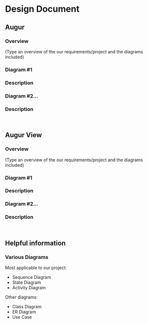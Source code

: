 # Design Document

## Augur

### Overview
(Type an overview of the our requirements/project and the diagrams included)

### Diagram #1
### Description

### Diagram #2...
### Description

<br>

## Augur View

### Overview
(Type an overview of the our requirements/project and the diagrams included)

### Diagram #1
### Description

### Diagram #2...
### Description

<br>

## Helpful information
### Various Diagrams
Most applicable to our project:
* Sequence Diagram
* State Diagram
* Activity Diagram

Other diagrams:
* Class Diagram
* ER Diagram
* Use Case
